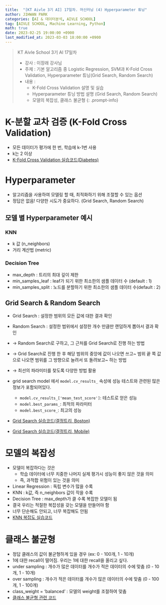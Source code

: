 ```yaml
---
title:  "[KT Aivle 3기 AI] 17일차. 머신러닝 (4) Hyperparameter 튜닝"
author: JIHWAN PARK
categories: [AI & 데이터분석, AIVLE SCHOOL]
tag: [AIVLE SCHOOL, Machine Learning, Python]
math: true
date: 2023-02-25 19:00:00 +0900
last_modified_at: 2023-03-03 18:00:00 +0900
---
```

> KT Aivle School 3기 AI 17일차 
> - 강사 : 이장래 강사님
> - 주제 : 기본 알고리즘 중 Logistic Regression, SVM과 K-Fold Cross Validation, Hyperparameter 튜닝(Grid Search, Random Search)
> - 내용 :
>   - K-Fold Cross Validation 설명 및 실습
>   - Hyperparameter 튜닝 방법 설명 (Grid Search, Random Search)
>   - 모델의 복잡성, 클래스 불균형
{: .prompt-info}

# K-분할 교차 검증 (K-Fold Cross Validation)
- 모든 데이터가 평가에 한 번, 학습에 k-1번 사용
- k는 2 이상
- <a href='https://github.com/Jihwan98/aivle_school/blob/main/2023.02.20_%EB%A8%B8%EC%8B%A0%EB%9F%AC%EB%8B%9D_%EC%8B%A4%EC%8A%B5%EC%9E%90%EB%A3%8C/%EB%B0%B0%EC%9A%B0%EA%B8%B0/ML03_05_SVM(Admission)%20.ipynb' target='_blank'>K-Fold Cross Validation 실습코드(Diabetes)</a>

# Hyperparameter
- 알고리즘을 사용하여 모델링 할 때, 최적화하기 위해 조절할 수 있는 옵션
- 정답은 없음! 다양한 시도가 중요하다. (Grid Search, Random Search)

## 모델 별 Hyperparameter 예시
### **KNN**
- k 값 (n_neighbors)
- 거리 계산법 (metric)

### **Decision Tree**
- max_depth : 트리의 최대 깊이 제한
- min_samples_leaf : leaf가 되기 위한 최소한의 샘플 데이터 수 (default : 1)
- min_samples_split : 노드를 분할하기 위한 최소한의 샘플 데이터 수(default : 2)

## Grid Search & Random Search
- Grid Search : 설정한 범위의 모든 값에 대한 결과 확인
- Random Search : 설정한 범위에서 설정한 개수 만큼만 랜덤하게 뽑아서 결과 확인

- → Random Search로 구하고, 그 근처를 Grid Search로 진행 하는 방법
- → Grid Search로 진행 한 후 해당 범위의 중앙에 값이 나오면 쓰고~ 범위 끝 쪽 값으로 나오면 범위를 그 방향으로 늘려서 또 돌려보고~ 하는 방법
- → 최선의 파라미터를 찾도록 다양한 방법 활용

- grid search model 에서 `model.cv_results_` 속성에 성능 테스트와 관련된 많은 정보가 포함되어있다.
  - `model.cv_results_['mean_test_score']`: 테스트로 얻은 성능
  - `model.best_params_`: 최적의 파라미터
  - `model.best_score_`: 최고의 성능

- <a href='https://github.com/Jihwan98/aivle_school/blob/main/2023.02.20_%EB%A8%B8%EC%8B%A0%EB%9F%AC%EB%8B%9D_%EC%8B%A4%EC%8A%B5%EC%9E%90%EB%A3%8C/%EB%B0%B0%EC%9A%B0%EA%B8%B0/ML04_03_GridSearch(%EA%B2%B0%EC%A0%95%ED%8A%B8%EB%A6%AC%2CBoston).ipynb' target='_blank'>Grid Search 실습코드(결정트리, Boston)</a>
- <a href='https://github.com/Jihwan98/aivle_school/blob/main/2023.02.20_%EB%A8%B8%EC%8B%A0%EB%9F%AC%EB%8B%9D_%EC%8B%A4%EC%8A%B5%EC%9E%90%EB%A3%8C/%EC%9D%B5%ED%9E%88%EA%B8%B0/%EC%8B%A4%EC%8A%B504_06_GridSearch(%EA%B2%B0%EC%A0%95%ED%8A%B8%EB%A6%AC%2CMobile).ipynb' target='_blank'>Grid Search 실습코드(결정트리, Mobile)</a>

# 모델의 복잡성 
- 모델이 복잡하다는 것은
  - 학습 데이터에 너무 치중한 나머지 실제 평가시 성능이 좋지 않은 것을 의미
  - 즉, 과적합 위험이 있는 것을 의미
- Linear Regression : 독립 변수가 많을 수록
- KNN : k값, 즉 n_neighbors 값이 작을 수록
- Decision Tree : max_depth가 클 수록 복잡한 모델이 됨
- 결국 우리는 적절한 복잡성을 갖는 모델을 만들어야 함
- 너무 단순해도 안되고, 너무 복잡해도 안됨
- <a href='https://github.com/Jihwan98/aivle_school/blob/main/2023.02.20_%EB%A8%B8%EC%8B%A0%EB%9F%AC%EB%8B%9D_%EC%8B%A4%EC%8A%B5%EC%9E%90%EB%A3%8C/%EB%B0%B0%EC%9A%B0%EA%B8%B0/REF12_KNN%EB%B3%B5%EC%9E%A1%EB%8F%84.ipynb' target='_blank'>KNN 복잡도 실습코드</a>

# 클래스 불균형
- 정답 클래스의 값이 불균형하게 있을 경우 (ex: 0 - 100개, 1 - 10개)
- 1에 대한 recall이 떨어짐. 우리는 1에 대한 recall을 올리고 싶다.
- under sampling : 개수가 많은 데이터를 개수가 적은 데이터의 수에 맞춤 (0 - 10개, 1 - 10개)
- over sampling : 개수가 적은 데이터를 개수가 많은 데이터의 수에 맞춤 (0 - 100개, 1 - 100개)
- class_weight = ‘balanced’ : 모델의 weight를 조절하여 맞춤
- <a href='https://github.com/Jihwan98/aivle_school/blob/main/2023.02.20_%EB%A8%B8%EC%8B%A0%EB%9F%AC%EB%8B%9D_%EC%8B%A4%EC%8A%B5%EC%9E%90%EB%A3%8C/%EB%B0%B0%EC%9A%B0%EA%B8%B0/REF05_%ED%81%B4%EB%9E%98%EC%8A%A4%EB%B6%88%EA%B7%A0%ED%98%95(Attrition).ipynb' target='_blank'>클래스 불균형 관련 코드</a>
